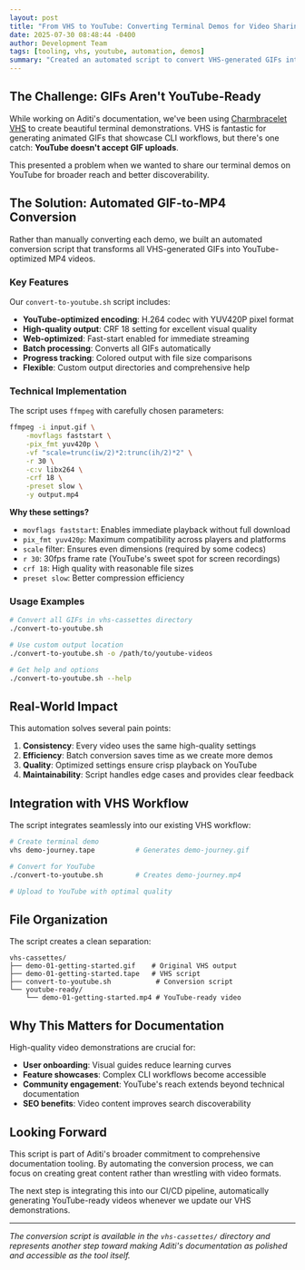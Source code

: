 ```yaml
---
layout: post
title: "From VHS to YouTube: Converting Terminal Demos for Video Sharing"
date: 2025-07-30 08:48:44 -0400
author: Development Team
tags: [tooling, vhs, youtube, automation, demos]
summary: "Created an automated script to convert VHS-generated GIFs into YouTube-compatible MP4 videos with optimal quality settings."
---
```


## The Challenge: GIFs Aren't YouTube-Ready

While working on Aditi's documentation, we've been using [Charmbracelet VHS](https://github.com/charmbracelet/vhs) to create beautiful terminal demonstrations. VHS is fantastic for generating animated GIFs that showcase CLI workflows, but there's one catch: **YouTube doesn't accept GIF uploads**.

This presented a problem when we wanted to share our terminal demos on YouTube for broader reach and better discoverability.

## The Solution: Automated GIF-to-MP4 Conversion

Rather than manually converting each demo, we built an automated conversion script that transforms all VHS-generated GIFs into YouTube-optimized MP4 videos.

### Key Features

Our `convert-to-youtube.sh` script includes:

- **YouTube-optimized encoding**: H.264 codec with YUV420P pixel format
- **High-quality output**: CRF 18 setting for excellent visual quality
- **Web-optimized**: Fast-start enabled for immediate streaming
- **Batch processing**: Converts all GIFs automatically
- **Progress tracking**: Colored output with file size comparisons
- **Flexible**: Custom output directories and comprehensive help

### Technical Implementation

The script uses `ffmpeg` with carefully chosen parameters:

```bash
ffmpeg -i input.gif \
    -movflags faststart \
    -pix_fmt yuv420p \
    -vf "scale=trunc(iw/2)*2:trunc(ih/2)*2" \
    -r 30 \
    -c:v libx264 \
    -crf 18 \
    -preset slow \
    -y output.mp4
```

**Why these settings?**

- `movflags faststart`: Enables immediate playback without full download
- `pix_fmt yuv420p`: Maximum compatibility across players and platforms
- `scale` filter: Ensures even dimensions (required by some codecs)
- `r 30`: 30fps frame rate (YouTube's sweet spot for screen recordings)
- `crf 18`: High quality with reasonable file sizes
- `preset slow`: Better compression efficiency

### Usage Examples

```bash
# Convert all GIFs in vhs-cassettes directory
./convert-to-youtube.sh

# Use custom output location
./convert-to-youtube.sh -o /path/to/youtube-videos

# Get help and options
./convert-to-youtube.sh --help
```

## Real-World Impact

This automation solves several pain points:

1. **Consistency**: Every video uses the same high-quality settings
2. **Efficiency**: Batch conversion saves time as we create more demos
3. **Quality**: Optimized settings ensure crisp playback on YouTube
4. **Maintainability**: Script handles edge cases and provides clear feedback

## Integration with VHS Workflow

The script integrates seamlessly into our existing VHS workflow:

```bash
# Create terminal demo
vhs demo-journey.tape          # Generates demo-journey.gif

# Convert for YouTube
./convert-to-youtube.sh        # Creates demo-journey.mp4

# Upload to YouTube with optimal quality
```

## File Organization

The script creates a clean separation:

```
vhs-cassettes/
├── demo-01-getting-started.gif    # Original VHS output
├── demo-01-getting-started.tape   # VHS script
├── convert-to-youtube.sh           # Conversion script
└── youtube-ready/
    └── demo-01-getting-started.mp4 # YouTube-ready video
```

## Why This Matters for Documentation

High-quality video demonstrations are crucial for:

- **User onboarding**: Visual guides reduce learning curves
- **Feature showcases**: Complex CLI workflows become accessible
- **Community engagement**: YouTube's reach extends beyond technical documentation
- **SEO benefits**: Video content improves search discoverability

## Looking Forward

This script is part of Aditi's broader commitment to comprehensive documentation tooling. By automating the conversion process, we can focus on creating great content rather than wrestling with video formats.

The next step is integrating this into our CI/CD pipeline, automatically generating YouTube-ready videos whenever we update our VHS demonstrations.

---

*The conversion script is available in the `vhs-cassettes/` directory and represents another step toward making Aditi's documentation as polished and accessible as the tool itself.*